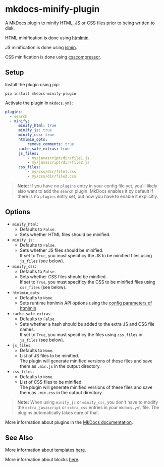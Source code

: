 # mkdocs-minify-plugin

A MkDocs plugin to minify HTML, JS or CSS files prior to being written to disk.

HTML minification is done using [htmlmin](https://github.com/mankyd/htmlmin).

JS minification is done using [jsmin](https://github.com/tikitu/jsmin/).

CSS minification is done using [csscompressor](https://github.com/sprymix/csscompressor).

## Setup

Install the plugin using pip:

`pip install mkdocs-minify-plugin`

Activate the plugin in `mkdocs.yml`:

```yaml
plugins:
  - search
  - minify:
      minify_html: true
      minify_js: true
      minify_css: true
      htmlmin_opts:
          remove_comments: true
      cache_safe_extras: true
      js_files:
          - my/javascript/dir/file1.js
          - my/javascript/dir/file2.js
      css_files:
          - my/css/dir/file1.css
          - my/css/dir/file2.css
```

> **Note:** If you have no `plugins` entry in your config file yet, you'll likely also want to add the `search` plugin. MkDocs enables it by default if there is no `plugins` entry set, but now you have to enable it explicitly.

## Options

- `minify_html`: 
  - Defaults to `False`.
  - Sets whether HTML files should be minified.
- `minify_js`:
  - Defaults to `False`.
  - Sets whether JS files should be minified.  
    If set to `True`, you must specificy the JS to be minified files using `js_files` (see below).
- `minify_css`:
  - Defaults to `False`.
  - Sets whether CSS files should be minified.  
    If set to `True`, you must specificy the CSS to be minified files using `css_files` (see below).
- `htmlmin_opts`: 
  - Defaults to `None`.
  - Sets runtime htmlmin API options using the [config parameters of htmlmin](https://htmlmin.readthedocs.io/en/latest/reference.html#main-functions)
- `cache_safe_extras`:
  - Defaults to `False`.
  - Sets whether a hash should be added to the extra JS and CSS file names.  
    If set to `True`, you must specificy the files using `css_files` or `js_files` (see below).
- `js_files`: 
  - Defaults to `None`.
  - List of JS files to be minified.  
    The plugin will generate minified versions of these files and save them as `.min.js` in the output directory.
- `css_files`: 
  - Defaults to `None`.
  - List of CSS files to be minified.  
    The plugin will generate minified versions of these files and save them as `.min.css` in the output directory.

> **Note:** When using `minify_js` or `minify_css`, you don't have to modify the `extra_javascript` or `extra_css` entries
in your `mkdocs.yml` file. The plugins automatically takes care of that.

More information about plugins in the [MkDocs documentation][mkdocs-plugins].

## See Also

More information about templates [here][mkdocs-template].

More information about blocks [here][mkdocs-block].

[mkdocs-plugins]: https://www.mkdocs.org/user-guide/plugins/
[mkdocs-template]: https://www.mkdocs.org/user-guide/custom-themes/#template-variables
[mkdocs-block]: https://www.mkdocs.org/user-guide/styling-your-docs/#overriding-template-blocks
